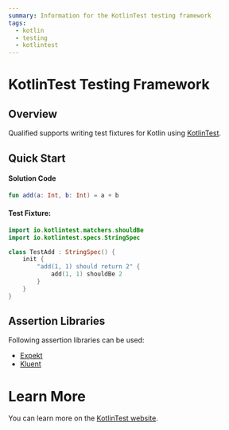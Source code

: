 ```yaml
---
summary: Information for the KotlinTest testing framework
tags:
  - kotlin
  - testing
  - kotlintest
---
```


# KotlinTest Testing Framework

## Overview

Qualified supports writing test fixtures for Kotlin using [KotlinTest][1].

## Quick Start

#### Solution Code

```kotlin
fun add(a: Int, b: Int) = a + b
```

#### Test Fixture:

```kotlin
import io.kotlintest.matchers.shouldBe
import io.kotlintest.specs.StringSpec

class TestAdd : StringSpec() {
    init {
        "add(1, 1) should return 2" {
            add(1, 1) shouldBe 2
        }
    }
}
```

## Assertion Libraries

Following assertion libraries can be used:

- [Expekt](https://winterbe.github.io/expekt/)
- [Kluent](https://markusamshove.github.io/Kluent/)


# Learn More

You can learn more on the [KotlinTest website][1].

[1]: https://github.com/kotlintest/kotlintest
